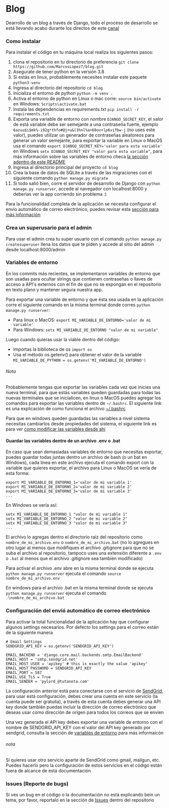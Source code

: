 # Blog

Dearrollo de un blog a través de Django, todo el proceso de desarrollo se está llevando acabo durante los directos de este [canal](https://www.twitch.tv/pylord_) 

### Como instalar 

Para instalar el código en tu máquina local realiza los siguientes pasos:

1. clona el repositorio en tu directorio de preferencia `git clone https://github.com/MarcosLopez7/blog.git` 
2. Asegurate de tener python en la versión 3.8
3. Si estás en linux, probablemente necesites instalar este paquete `python3-venv`
4. Ingresa al directorio del repositorio `cd blog`
5. Inicializa el entorno de python `python -m venv .`
6. Activa el entorno de python en Linux o mac corre: `source bin/activate` en Windows: `Scripts\activate.bat`
7. Instala las dependencias en requirements.txt `pip install -r requirements.txt` 
8. Exporta una variable de entorno con nombre `DJANGO_SECRET_KEY`, el valor de está variable debe ser semejante a una contraseña fuerte, ejemplo `6azuu$i$mk%-i92g*thfo#@j+u&(3hnl%a+68ov+lp6vifbw-j` (no uses este valor), puedes utilizar un generador de contraseñas aleatoreos para generar un valor semejante, para exportar la variable en Linux o MacOS usa el comando `export DJANGO_SECRET_KEY='valor para esta variable'` en Windows `setx DJANGO_SECRET_KEY "valor para esta variable"`, para más información sobre las variables de entorno checa [la sección adentro de este README](https://github.com/MarcosLopez7/blog#variables-de-entorno)
9. Ingresa al directorio principal del proyecto `cd blog`
10. Crea la base de datos de SQLite a través de las migraciones con el siguiente comando `python manage.py migrate`
11. Si todo salió bien, corre el servidor de desarrollo de Django con `python manage.py runserver`, accede al navegador con localhost:8000 y deberìas ver la app corriendo sin problema :)

Para la funcionalidad completa de la aplicación se necesita configurar el envío automático de correo electrónico, puedes revisar esta [sección para más información](https://github.com/MarcosLopez7/blog#configuraci%C3%B3n-del-envi%C3%B3-autom%C3%A1tico-de-correo-electr%C3%B3nico)  

### Crea un superusario para el admin

Para usar el admin crea tu super usuario con el comando `python manage.py createsuperuser` llena los datos que te piden y accede al sitio del admin desde localhost:8000/admin

### Variables de entorno

En los commits más recientes, se implementaron variables de entorno que son usadas para ocultar strings que contienen contraseñas o llaves de acceso a API's externos con el fin de que no se expongan en el repositorio en texto plano y mantener segura nuestra app.

Para exportar una variable de entorno y que ésta sea usada en la aplicación corre el siguiente comando en la misma terminal donde corres `python manage.py runserver`:

- Para linux o MacOS: `export MI_VARIABLE_DE_ENTORNO='valor de mi variable'`
- Para Windows: `setx MI_VARIABLE_DE_ENTORNO "valor de mi variable"`

Luego cuando quieras usar la viable dentro del código:

- Importas la biblioteca de os `import os`
- Usa el método os.getenv() para obtener el valor de la variable `MI_VARIABLE_DE_PYTHON = os.getenv('MI_VARIABLE_DE_ENTORNO')`

###### Nota

Probablemente tengas que exportar las variables cada vez que inicies una nueva terminal, para que estás variables queden guardadas para todas las nuevas terminales que se inicialicen, en linux o MacOS puedes agregar los comandos para exportar las variables dentro de `~/.bashrc`. El siguiente link es una explicación de como funciona el archivo [~/.bashrc](https://www.zeppelinux.es/descripcion-y-uso-de-los-archivos-bashrc-y-etc-bashrc/) 

Para que en windows queden guardadas las variables a nivel sistema necesitas cambiarlos desde propiedades del sistema, el siguiente link es para ver [como modificar las variables desde ahí](https://www.architectryan.com/2018/08/31/how-to-change-environment-variables-on-windows-10/)

#### Guardar las variables dentro de un archivo .env o .bat

En caso que sean demasiadas variables de entorno que necesitas exportar, puedes guardar todas juntas dentro un archivo de bash (o un bat en Windows), cada línea en este archivo ejecuta el comando export con la variable que quieres exportar, el archivo para Linux o MacOS se vería de esta forma:

    export MI_VARIABLE_DE_ENTORNO_1='valor de mi variable 1'
    export MI_VARIABLE_DE_ENTORNO_2='valor de mi variable 2'
    export MI_VARIABLE_DE_ENTORNO_3='valor de mi variable 3'
    ...
    
En Windows se vería así:

    setx MI_VARIABLE_DE_ENTORNO_1 "valor de mi variable 1"
    setx MI_VARIABLE_DE_ENTORNO_2 "valor de mi variable 2"
    setx MI_VARIABLE_DE_ENTORNO_3 "valor de mi variable 3"
    ...

El archivo lo agregas dentro el directorio raíz del repositorio como `nombre_de_mi_archivo.env` o `nombre_de_mi_archivo.bat` (no lo agregues en otro lugar al menos que modifiques el archivo .gitignore para que no se suba el archivo al repositorio, tampoco uses una extensión diferente a `.env` o `.bat` al menos que el archivo .gitignore sea también modificado) 

Para activar el archivo .env abre en la misma terminal donde se ejecuta `python manage.py runserver` ejecuta el comando `source nombre_de_mi_archivo.env`

En windows para el archivo .bat en la misma terminal donde se ejecuta `python manage.py runserver` ejecuta el comando `.\nombre_de_mi_archivo.bat`

### Configuración del envió automático de correo electrónico

Para activar la total funcionalidad de la aplicación hay que configurar algunos settings necesarios. Por defecto los settings para el correo están de la siguiente manera

    # Email Settings
    SENDGRID_API_KEY = os.getenv('SENDGRID_API_KEY')

    EMAIL_BACKEND = 'django.core.mail.backends.smtp.EmailBackend'
    EMAIL_HOST = 'smtp.sendgrid.net'
    EMAIL_HOST_USER = 'apikey' # this is exactly the value 'apikey'
    EMAIL_HOST_PASSWORD = SENDGRID_API_KEY
    EMAIL_PORT = 587
    EMAIL_USE_TLS = True
    EMAIL_SENDER = 'pylord_@tutanota.com'

La configuración anterior está para conectarse con el servicio de [SendGrid](https://sendgrid.com/), para usar está configuración, debes crear una cuenta en este servicio (la cuenta puede ser gratuita), a través de esta cuenta debes generar una API key donde también puedas incluir la dirección de correo electrónico que deseas usar como dirección de origen para todos los correos que se envíen 

Una vez generada el API key debes exportar una variable de entorno con el nombre de SENDGRID_API_KEY con el valor del API key generado por sendgrid, consulta la sección de [variables de entorno](https://github.com/MarcosLopez7/blog#variables-de-entorno) para más informaicón

###### nota

Si quieres usar otro servicio aparte de SendGrid como gmail, mailgun, etc. Puedes hacerlo pero la configuración de estos servicios en el código están fuera de alcance de está documentación

### Issues (Reporte de bugs)

Si ves un bug en el código o la documentación no está explicando bein un tema, por favor, reportalo en la sección de [Issues](https://github.com/MarcosLopez7/blog/issues) dentro del repositorio 
